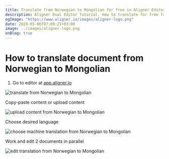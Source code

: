 ```yaml
---
title: Translate from Norwegian to Mongolian for free in Aligner Editor
description: Aligner Dual Editor Tutorial. How to translate for free from Norwegian to Mongolian. Aligner is multilingual document management platform. 
ogImage: "https://www.aligner.io/images/aligner-logo.png"
date: 2020-05-06T07:09:21+03:00
image: ../images/aligner-logo.png
onBlog: true
---
```


# How to translate document from Norwegian to Mongolian

1. Go to editor at [app.aligner.io](https://app.aligner.io "Aligner App web page")

![translate from Norwegian to Mongolian](../aligner-blank-editor.png "translate from Norwegian to Mongolian")

Copy-paste content or upload content

![upload content from Norwegian to Mongolian](../aligner-uploaded-document.png "upload content from Norwegian to Mongolian")

Choose desired language

![choose machine translation from Norwegian to Mongolian](../aligner-language-dropdown.png "choose machine translation from Norwegian to Mongolian")

Work and edit 2 documents in parallel

![edit translation from Norwegian to Mongolian](../aligner-double-sitded-editor.png "edit translation from Norwegian to Mongolian")

